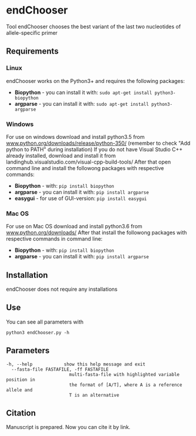 # endChooser
Tool endChooser chooses the best variant of the last two nucleotides of allele-specific primer

## Requirements
### Linux
endChooser works on the Python3+ and requires the following packages:
* **Biopython** - you can install it with: `sudo apt-get install python3-biopython`
* **argparse** - you can install it with: `sudo apt-get install python3-argparse`

### Windows
For use on windows download and install python3.5 from www.python.org/downloads/release/python-350/ (remember to check "Add python to PATH" during installation)
If you do not have Visual Studio C++ already installed, download and install it from landinghub.visualstudio.com/visual-cpp-build-tools/
After that open command line and install the followong packages with respective commands:
* **Biopython** - with: `pip install biopython`
* **argparse** - you can install it with: `pip install argparse`
* **easygui** - for use of GUI-version: `pip install easygui`

### Mac OS
For use on Mac OS download and install python3.6 from www.python.org/downloads/
After that install the followong packages with respective commands in command line:
* **Biopython** - with: `pip install biopython`
* **argparse** - you can install it with: `pip install argparse`

## Installation
endChooser does not require any installations

## Use
You can see all parameters with 
```
python3 endChooser.py -h
```
## Parameters
```
-h, --help            show this help message and exit
  --fasta-file FASTAFILE, -ff FASTAFILE
                        multi-fasta-file with highlighted variable position in
                        the format of [A/T], where A is a reference allele and
                        T is an alternative
```
## Citation
Manuscript is prepared. Now you can cite it by link.
